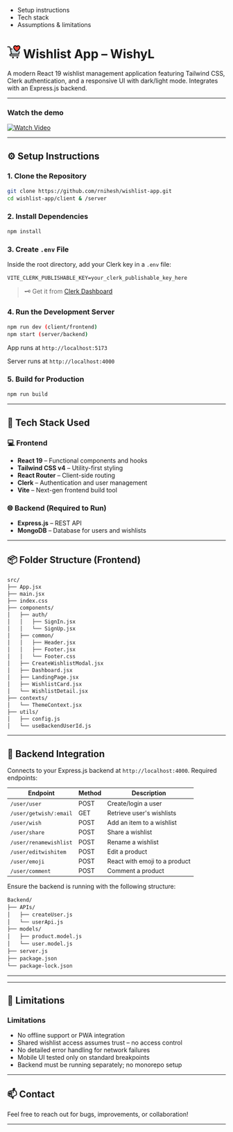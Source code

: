 * Setup instructions
* Tech stack
* Assumptions & limitations


# <img src="./client/public/wishlist.png" width=30px/>  Wishlist App – WishyL


A modern React 19 wishlist management application featuring Tailwind CSS, Clerk authentication, and a responsive UI with dark/light mode. Integrates with an Express.js backend.

---
### Watch the demo
<a href="https://drive.google.com/file/d/1viNb6hZvyC8m-seWnNv1sj_NZvWhfmYH/view?usp=sharing" target="_blank">
  <img src="https://img.icons8.com/fluency/240/play-button-circled.png" alt="Watch Video" width="80"/>
</a>


---

## ⚙️ Setup Instructions

### 1. **Clone the Repository**

```bash
git clone https://github.com/rnihesh/wishlist-app.git
cd wishlist-app/client & /server
```

### 2. **Install Dependencies**

```bash
npm install
```

### 3. **Create `.env` File**

Inside the root directory, add your Clerk key in a `.env` file:

```env
VITE_CLERK_PUBLISHABLE_KEY=your_clerk_publishable_key_here
```

> 🗝️ Get it from [Clerk Dashboard](https://dashboard.clerk.com)

### 4. **Run the Development Server**

```bash
npm run dev (client/frontend)
npm start (server/backend)
```

App runs at `http://localhost:5173` 

Server runs at `http://localhost:4000`

### 5. **Build for Production**

```bash
npm run build
```

---

## 🧱 Tech Stack Used

### 💻 Frontend

* **React 19** – Functional components and hooks
* **Tailwind CSS v4** – Utility-first styling
* **React Router** – Client-side routing
* **Clerk** – Authentication and user management
* **Vite** – Next-gen frontend build tool

### 🌐 Backend (Required to Run)

* **Express.js** – REST API
* **MongoDB** – Database for users and wishlists

---

## 📦 Folder Structure (Frontend)

```
src/
├── App.jsx
├── main.jsx
├── index.css
├── components/
│   ├── auth/
│   │   ├── SignIn.jsx
│   │   └── SignUp.jsx
│   ├── common/
│   │   ├── Header.jsx
│   │   ├── Footer.jsx
│   │   └── Footer.css
│   ├── CreateWishlistModal.jsx
│   ├── Dashboard.jsx
│   ├── LandingPage.jsx
│   ├── WishlistCard.jsx
│   └── WishlistDetail.jsx
├── contexts/
│   └── ThemeContext.jsx
├── utils/
│   ├── config.js
│   └── useBackendUserId.js
```
---

## 🔗 Backend Integration

Connects to your Express.js backend at `http://localhost:4000`. Required endpoints:

| Endpoint               | Method | Description               |
| ---------------------- | ------ | ------------------------- |
| `/user/user`           | POST   | Create/login a user       |
| `/user/getwish/:email` | GET    | Retrieve user's wishlists |
| `/user/wish`           | POST   | Add an item to a wishlist |
| `/user/share`          | POST   | Share a wishlist          |
| `/user/renamewishlist` | POST   | Rename a wishlist         |
| `/user/editwishitem`   | POST   | Edit a product            |
| `/user/emoji`          | POST   | React with emoji to a product|
| `/user/comment`        | POST   | Comment a product         |

Ensure the backend is running with the following structure:

```bash
Backend/
├── APIs/
│   ├── createUser.js
│   └── userApi.js
├── models/
│   ├── product.model.js
│   └── user.model.js
├── server.js
├── package.json
└── package-lock.json
```

---


---

## 📌 Limitations

### Limitations

* No offline support or PWA integration
* Shared wishlist access assumes trust – no access control
* No detailed error handling for network failures
* Mobile UI tested only on standard breakpoints
* Backend must be running separately; no monorepo setup

---

## 📫 Contact

Feel free to reach out for bugs, improvements, or collaboration!

---



